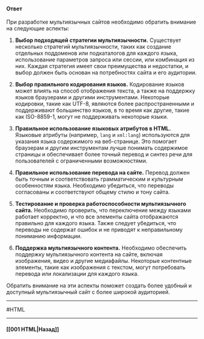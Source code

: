 
#### Ответ

При разработке мультиязычных сайтов необходимо обратить внимание на следующие аспекты:

1. **Выбор подходящей стратегии мультиязычности.** Существует несколько стратегий мультиязычности, таких как создание отдельных поддоменов или подкаталогов для каждого языка, использование параметров запроса или сессии, или комбинация из них. Каждая стратегия имеет свои преимущества и недостатки, и выбор должен быть основан на потребностях сайта и его аудитории.
    
2. **Выбор правильного кодирования языков.** Кодирование языков может влиять на способ отображения текста, а также на поддержку языков браузерами и другими инструментами. Некоторые кодировки, такие как UTF-8, являются более распространенными и поддерживают большинство языков, в то время как другие, такие как ISO-8859-1, могут не поддерживать некоторые языки.
    
3. **Правильное использование языковых атрибутов в HTML.** Языковые атрибуты (например, `lang` и `xml:lang`) используются для указания языка содержимого на веб-странице. Это помогает браузерам и другим инструментам лучше понимать содержимое страницы и обеспечивает более точный перевод и синтез речи для пользователей с ограниченными возможностями.
    
4. **Правильное использование перевода на сайте.** Перевод должен быть точным и соответствовать грамматическим и культурным особенностям языка. Необходимо убедиться, что переводы согласованы и соответствуют общему стилю и тону сайта.
    
5. **Тестирование и проверка работоспособности мультиязычного сайта.** Необходимо проверить, что переключение между языками работает корректно, и что все элементы сайта отображаются правильно для каждого языка. Также следует убедиться, что переводы не содержат ошибок и не приводят к неправильному пониманию информации.
    
6. **Поддержка мультиязычного контента.** Необходимо обеспечить поддержку мультиязычного контента на сайте, включая изображения, видео и другие медиафайлы. Некоторые контентные элементы, такие как изображения с текстом, могут потребовать перевода или локализации для каждого языка.
    

Обратить внимание на эти аспекты поможет создать более удобный и доступный мультиязычный сайт с более широкой аудиторией.

___
#HTML

___

#### [[001 HTML|Назад]]